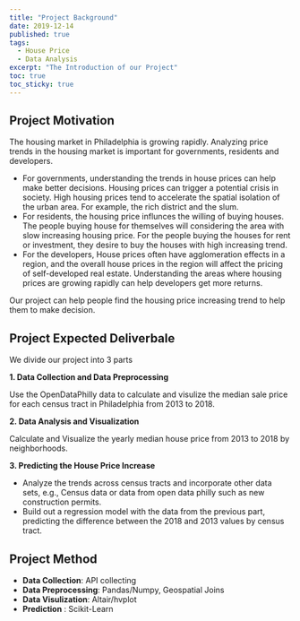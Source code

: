 ```yaml
---
title: "Project Background"
date: 2019-12-14
published: true
tags:
  - House Price
  - Data Analysis
excerpt: "The Introduction of our Project"
toc: true
toc_sticky: true
---
```


## Project Motivation
The housing market in Philadelphia is growing rapidly. Analyzing price trends in the housing market is important for governments, residents and developers. 
- For governments, understanding the trends in house prices can help make better decisions. Housing prices can trigger a potential crisis in society. High housing prices tend to accelerate the spatial isolation of the urban area. For example, the rich district and the slum. 
- For residents, the housing price influnces the willing of buying houses. The people buying house for themselves will considering the area with slow increasing housing price. For the people buying the houses for rent or investment, they desire to buy the houses with high increasing trend.
- For the developers, House prices often have agglomeration effects in a region, and the overall house prices in the region will affect the pricing of self-developed real estate. Understanding the areas where housing prices are growing rapidly can help developers get more returns.

Our project can help people find the housing price increasing trend to help them to make decision.

## Project Expected Deliverbale

 We divide our project into 3 parts
 
 **1. Data Collection and Data Preprocessing**
 
 Use the OpenDataPhilly data to calculate and visulize the median sale price for each census tract in Philadelphia from 2013 to 2018.
 
 **2. Data Analysis and Visualization**
 
 Calculate and Visualize the yearly median house price from 2013 to 2018 by neighborhoods. 
 
 **3. Predicting the House Price Increase**
- Analyze the trends across census tracts and incorporate other data sets, e.g., Census data or data from open data philly such as new construction permits.
- Build out a regression model with the data from the previous part, predicting the difference between the 2018 and 2013 values by census tract.

## Project Method
- **Data Collection**: API collecting
- **Data Preprocessing**: Pandas/Numpy, Geospatial Joins
- **Data Visulization**: Altair/hvplot
- **Prediction** : Scikit-Learn
